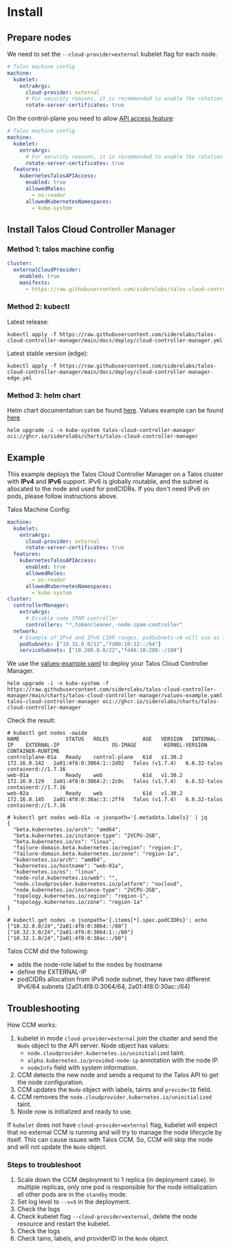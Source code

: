 # Install

## Prepare nodes

We need to set the `--cloud-provider=external` kubelet flag for each node.

```yaml
# Talos machine config
machine:
  kubelet:
    extraArgs:
      cloud-provider: external
      # For security reasons, it is recommended to enable the rotation of server certificates.
      rotate-server-certificates: true
```

On the control-plane you need to allow [API access feature](https://www.talos.dev/v1.2/reference/configuration/#featuresconfig):

```yaml
# Talos machine config
machine:
  kubelet:
    extraArgs:
      # For security reasons, it is recommended to enable the rotation of server certificates.
      rotate-server-certificates: true
  features:
    kubernetesTalosAPIAccess:
      enabled: true
      allowedRoles:
        - os:reader
      allowedKubernetesNamespaces:
        - kube-system
```

## Install Talos Cloud Controller Manager

### Method 1: talos machine config

```yaml
cluster:
  externalCloudProvider:
    enabled: true
    manifests:
      - https://raw.githubusercontent.com/siderolabs/talos-cloud-controller-manager/main/docs/deploy/cloud-controller-manager.yml
```

### Method 2: kubectl

Latest release:

```shell
kubectl apply -f https://raw.githubusercontent.com/siderolabs/talos-cloud-controller-manager/main/docs/deploy/cloud-controller-manager.yml
```

Latest stable version (edge):

```shell
kubectl apply -f https://raw.githubusercontent.com/siderolabs/talos-cloud-controller-manager/main/docs/deploy/cloud-controller-manager-edge.yml
```

### Method 3: helm chart

Helm chart documentation can be found [here](../charts/talos-cloud-controller-manager/README.md).
Values example can be found [here](../charts/talos-cloud-controller-manager/values-example.yaml)

```shell
helm upgrade -i -n kube-system talos-cloud-controller-manager oci://ghcr.io/siderolabs/charts/talos-cloud-controller-manager
```

## Example

This example deploys the Talos Cloud Controller Manager on a Talos cluster with __IPv4__ and __IPv6__ support.
IPv6 is globally routable, and the subnet is allocated to the node and used for podCIDRs.
If you don't need IPv6 on pods, please follow instructions above.

Talos Machine Config:

```yaml
machine:
  kubelet:
    extraArgs:
      cloud-provider: external
      rotate-server-certificates: true
  features:
    kubernetesTalosAPIAccess:
      enabled: true
      allowedRoles:
        - os:reader
      allowedKubernetesNamespaces:
        - kube-system
cluster:
  controllerManager:
    extraArgs:
      # Disable node IPAM controller
      controllers: "*,tokencleaner,-node-ipam-controller"
  network:
    # Example of IPv4 and IPv6 CIDR ranges, podSubnets-v6 will use as fallback for IPv6
    podSubnets: ["10.32.0.0/12","fd00:10:32::/64"]
    serviceSubnets: ["10.200.0.0/22","fd40:10:200::/108"]
```

We use the [values-example.yaml](../charts/talos-cloud-controller-manager/values-example.yaml) to deploy your Talos Cloud Controller Manager.

```shell
helm upgrade -i -n kube-system -f https://raw.githubusercontent.com/siderolabs/talos-cloud-controller-manager/main/charts/talos-cloud-controller-manager/values-example.yaml talos-cloud-controller-manager oci://ghcr.io/siderolabs/charts/talos-cloud-controller-manager
```

Check the result:

```shell
# kubectl get nodes -owide
NAME               STATUS   ROLES           AGE   VERSION   INTERNAL-IP    EXTERNAL-IP                 OS-IMAGE         KERNEL-VERSION   CONTAINER-RUNTIME
controlplane-01a   Ready    control-plane   61d   v1.30.2   172.16.0.142   2a01:4f8:0:3064:1::2d02   Talos (v1.7.4)   6.6.32-talos     containerd://1.7.16
web-01a            Ready    web             61d   v1.30.2   172.16.0.129   2a01:4f8:0:3064:2::2c0c   Talos (v1.7.4)   6.6.32-talos     containerd://1.7.16
web-02a            Ready    web             61d   v1.30.2   172.16.0.145   2a01:4f8:0:30ac:3::2ff4   Talos (v1.7.4)   6.6.32-talos     containerd://1.7.16

# kubectl get nodes web-01a -o jsonpath='{.metadata.labels}' | jq
{
  "beta.kubernetes.io/arch": "amd64",
  "beta.kubernetes.io/instance-type": "2VCPU-2GB",
  "beta.kubernetes.io/os": "linux",
  "failure-domain.beta.kubernetes.io/region": "region-1",
  "failure-domain.beta.kubernetes.io/zone": "region-1a",
  "kubernetes.io/arch": "amd64",
  "kubernetes.io/hostname": "web-01a",
  "kubernetes.io/os": "linux",
  "node-role.kubernetes.io/web": "",
  "node.cloudprovider.kubernetes.io/platform": "nocloud",
  "node.kubernetes.io/instance-type": "2VCPU-2GB",
  "topology.kubernetes.io/region": "region-1",
  "topology.kubernetes.io/zone": "region-1a"
}

# kubectl get nodes -o jsonpath='{.items[*].spec.podCIDRs}'; echo
["10.32.0.0/24","2a01:4f8:0:3064::/80"] ["10.32.3.0/24","2a01:4f8:0:3064:1::/80"] ["10.32.1.0/24","2a01:4f8:0:30ac::/80"]
```

Talos CCM did the following:
* adds the node-role label to the nodes by hostname
* define the EXTERNAL-IP
* podCIDRs allocation from IPv6 node subnet, they have two different IPv6/64 subnets (2a01:4f8:0:3064/64, 2a01:4f8:0:30ac::/64)

## Troubleshooting

How CCM works:

1. kubelet in mode `cloud-provider=external` join the cluster and send the `Node` object to the API server.
Node object has values:
    * `node.cloudprovider.kubernetes.io/uninitialized` taint.
    * `alpha.kubernetes.io/provided-node-ip` annotation with the node IP.
    * `nodeInfo` field with system information.
2. CCM detects the new node and sends a request to the Talos API to get the node configuration.
3. CCM updates the `Node` object with labels, taints and `providerID` field.
4. CCM removes the `node.cloudprovider.kubernetes.io/uninitialized` taint.
5. Node now is initialized and ready to use.

If `kubelet` does not have `cloud-provider=external` flag, kubelet will expect that no external CCM is running and will try to manage the node lifecycle by itself.
This can cause issues with Talos CCM.
So, CCM will skip the node and will not update the `Node` object.

### Steps to troubleshoot

1. Scale down the CCM deployment to 1 replica (in deployment case). In multiple replicas, only one pod is responsible for the node initialization all other pods are in the `standby` mode.
2. Set log level to `--v=5` in the deployment.
3. Check the logs
4. Check kubelet flag `--cloud-provider=external`, delete the node resource and restart the kubelet.
5. Check the logs
7. Check tains, labels, and providerID in the `Node` object.
